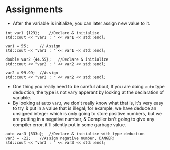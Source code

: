 # Assignments


 * After the variable is initialize, you can later assign new value to it.

 ```
 int var1 {123};    //Declare & initialize
 std::cout << "var1 : " << var1 << std::endl;

 var1 = 55;     // Assign
 std::cout << "var1 : " << var1 << std::endl;
 ```

 ```
 double var2 {44.55};   //Declare & initialize
 std::cout << "var2 : " << var2 << std::endl;

 var2 = 99.99;  //Assign
 std::cout << "var2 : " << var2 << std::endl;
 ```

 * One thing you really need to be careful about, If you are doing `auto` type deduction, the type is not vary apperant by looking at the declaration of variable.
 * By looking at auto `var3`, we don't really know what that is, it's very easy to try & put in a value that is illegal; for example, we have deduce an unsigned integer which is only going to store positive numbers, but we are putting in a negative number, & Compiler isn't going to give any compiler error, it'll silently put in some garbage value.
 ```
 auto var3 {333u};  //Declare & initialize with type deduction
 var3 = -22;    //Assign negative number, DANGER!
 std::cout << "var3 : " << var3 << std::endl;
 ```